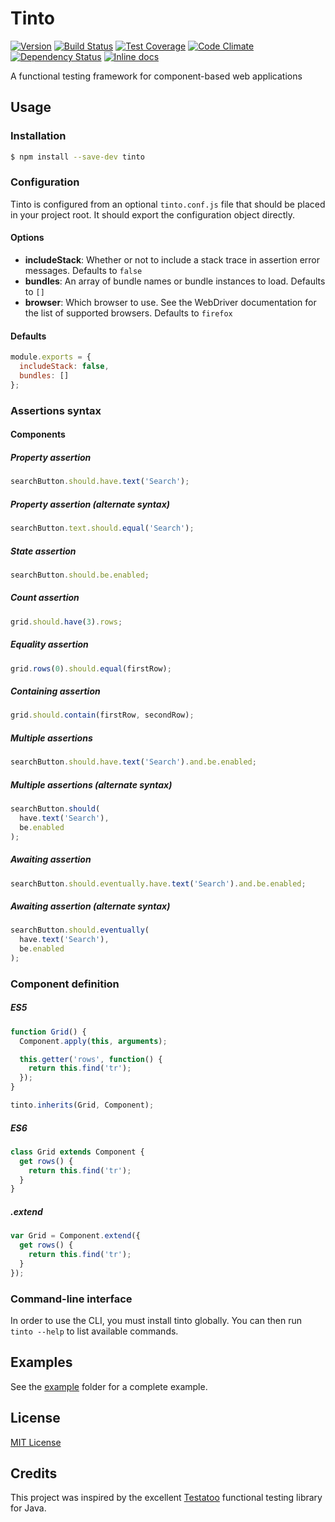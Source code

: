 # Tinto
[![Version](https://img.shields.io/npm/v/tinto.svg)](https://www.npmjs.com/package/tinto)
[![Build Status](https://travis-ci.org/rochdev/tinto.svg?branch=master)](https://travis-ci.org/rochdev/tinto)
[![Test Coverage](https://codeclimate.com/github/rochdev/tinto/badges/coverage.svg)](https://codeclimate.com/github/rochdev/tinto)
[![Code Climate](https://codeclimate.com/github/rochdev/tinto/badges/gpa.svg)](https://codeclimate.com/github/rochdev/tinto)
[![Dependency Status](https://gemnasium.com/rochdev/tinto.svg)](https://gemnasium.com/rochdev/tinto)
[![Inline docs](http://inch-ci.org/github/rochdev/tinto.svg?branch=master)](http://inch-ci.org/github/rochdev/tinto)

A functional testing framework for component-based web applications

## Usage

### Installation

```sh
$ npm install --save-dev tinto
```

### Configuration

Tinto is configured from an optional `tinto.conf.js` file that should be placed in your project root. It should export the configuration object directly.

#### Options

* **includeStack**: Whether or not to include a stack trace in assertion error messages. Defaults to `false`
* **bundles**: An array of bundle names or bundle instances to load. Defaults to `[]`
* **browser**: Which browser to use. See the WebDriver documentation for the list of supported browsers. Defaults to `firefox`

#### Defaults

```js
module.exports = {
  includeStack: false,
  bundles: []
};
```

### Assertions syntax

#### Components

##### Property assertion
```js
searchButton.should.have.text('Search');
```

##### Property assertion (alternate syntax)
```js
searchButton.text.should.equal('Search');
```

##### State assertion
```js
searchButton.should.be.enabled;
```

##### Count assertion
```js
grid.should.have(3).rows;
```

##### Equality assertion
```js
grid.rows(0).should.equal(firstRow);
```

##### Containing assertion
```js
grid.should.contain(firstRow, secondRow);
```

##### Multiple assertions
```js
searchButton.should.have.text('Search').and.be.enabled;
```

##### Multiple assertions (alternate syntax)
```js
searchButton.should(
  have.text('Search'),
  be.enabled
);
```

##### Awaiting assertion
```js
searchButton.should.eventually.have.text('Search').and.be.enabled;
```

##### Awaiting assertion (alternate syntax)
```js
searchButton.should.eventually(
  have.text('Search'),
  be.enabled
);
```

### Component definition

##### ES5
```js
function Grid() {
  Component.apply(this, arguments);

  this.getter('rows', function() {
    return this.find('tr');
  });
}

tinto.inherits(Grid, Component);
```

##### ES6
```js
class Grid extends Component {
  get rows() {
    return this.find('tr');
  }
}
```

##### .extend
```js
var Grid = Component.extend({
  get rows() {
    return this.find('tr');
  }
});
```

### Command-line interface

In order to use the CLI, you must install tinto globally. You can then run `tinto --help` to list available commands.

## Examples

See the [example](example) folder for a complete example.

## License

[MIT License](http://en.wikipedia.org/wiki/MIT_License)

## Credits

This project was inspired by the excellent [Testatoo](http://www.testatoo.org) functional testing library for Java.
